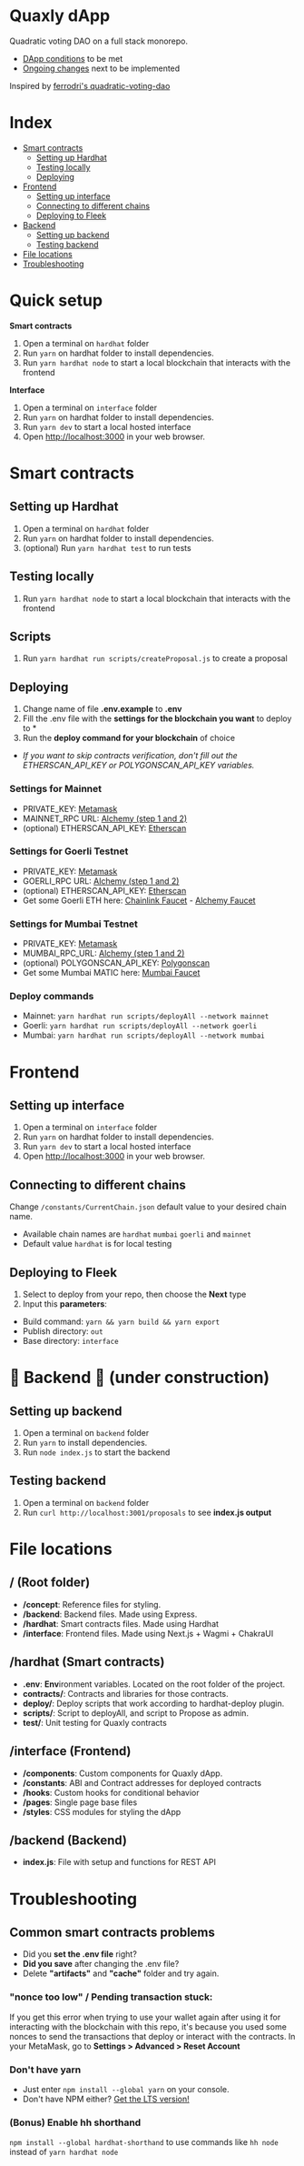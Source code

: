 # Quaxly dApp

Quadratic voting DAO on a full stack monorepo.

- [DApp conditions](https://lulox.notion.site/Quaxly-dApp-conditions-645e66fdf6744161ae5ff97e854c175e) to be met
- [Ongoing changes](https://lulox.notion.site/Ongoing-changes-91a60bc9f6c449e6a1f163a380d575b1) next to be implemented

Inspired by [ferrodri's quadratic-voting-dao](https://github.com/ferrodri/quadratic-voting-dao)

# Index

- [Smart contracts](#smart-contracts)
  - [Setting up Hardhat](#setting-up-hardhat)
  - [Testing locally](#testing-locally)
  - [Deploying](#deploying)
- [Frontend](#frontend)
  - [Setting up interface](#setting-up-interface)
  - [Connecting to different chains](#connecting-to-different-chains)
  - [Deploying to Fleek](#deploying-to-fleek)
- [Backend](#🚧-backend-🚧-under-construction)
  - [Setting up backend](#setting-up-backend)
  - [Testing backend](#testing-backend)
- [File locations](#file-locations)
- [Troubleshooting](#troubleshooting)

# Quick setup

**Smart contracts**

1. Open a terminal on `hardhat` folder
2. Run `yarn` on hardhat folder to install dependencies.
3. Run `yarn hardhat node` to start a local blockchain that interacts with the frontend

**Interface**

1. Open a terminal on `interface` folder
2. Run `yarn` on hardhat folder to install dependencies.
3. Run `yarn dev` to start a local hosted interface
4. Open [http://localhost:3000](http://localhost:3000) in your web browser.

# Smart contracts

## Setting up Hardhat

1. Open a terminal on `hardhat` folder
2. Run `yarn` on hardhat folder to install dependencies.
3. (optional) Run `yarn hardhat test` to run tests

## Testing locally

1. Run `yarn hardhat node` to start a local blockchain that interacts with the frontend

## Scripts

1. Run `yarn hardhat run scripts/createProposal.js` to create a proposal

## Deploying

1. Change name of file **.env.example** to **.env**
2. Fill the .env file with the **settings for the blockchain you want** to deploy to \*
3. Run the **deploy command for your blockchain** of choice

- _If you want to skip contracts verification, don't fill out the ETHERSCAN_API_KEY or POLYGONSCAN_API_KEY variables._

### Settings for Mainnet

- PRIVATE_KEY: [Metamask](https://metamask.zendesk.com/hc/en-us/articles/360015289632-How-to-export-an-account-s-private-key)
- MAINNET_RPC URL: [Alchemy (step 1 and 2)](https://www.alchemy.com/overviews/private-rpc-endpoint)
- (optional) ETHERSCAN_API_KEY: [Etherscan](https://info.etherscan.com/api-keys/)

### Settings for Goerli Testnet

- PRIVATE_KEY: [Metamask](https://metamask.zendesk.com/hc/en-us/articles/)
- GOERLI_RPC URL: [Alchemy (step 1 and 2)](https://www.alchemy.com/overviews/private-rpc-endpoint)
- (optional) ETHERSCAN_API_KEY: [Etherscan](https://info.etherscan.com/api-keys/)
- Get some Goerli ETH here: [Chainlink Faucet](https://faucets.chain.link/) - [Alchemy Faucet](https://goerlifaucet.com/)

### Settings for Mumbai Testnet

- PRIVATE_KEY: [Metamask](https://metamask.zendesk.com/hc/en-us/articles/)
- MUMBAI_RPC_URL: [Alchemy (step 1 and 2)](https://www.alchemy.com/overviews/private-rpc-endpoint)
- (optional) POLYGONSCAN_API_KEY: [Polygonscan](https://polygonscan.com/apis)
- Get some Mumbai MATIC here: [Mumbai Faucet](https://mumbaifaucet.com/)

### Deploy commands

- Mainnet: `yarn hardhat run scripts/deployAll --network mainnet`
- Goerli: `yarn hardhat run scripts/deployAll --network goerli`
- Mumbai: `yarn hardhat run scripts/deployAll --network mumbai`

# Frontend

## Setting up interface

1. Open a terminal on `interface` folder
2. Run `yarn` on hardhat folder to install dependencies.
3. Run `yarn dev` to start a local hosted interface
4. Open [http://localhost:3000](http://localhost:3000) in your web browser.

## Connecting to different chains

Change `/constants/CurrentChain.json` default value to your desired chain name.

- Available chain names are `hardhat` `mumbai` `goerli` and `mainnet`
- Default value `hardhat` is for local testing

## Deploying to Fleek

1. Select to deploy from your repo, then choose the **Next** type
2. Input this **parameters**:

- Build command: `yarn && yarn build && yarn export`
- Publish directory: `out`
- Base directory: `interface`

# 🚧 Backend 🚧 (under construction)

## Setting up backend

1. Open a terminal on `backend` folder
2. Run `yarn` to install dependencies.
3. Run `node index.js` to start the backend

## Testing backend

1. Open a terminal on `backend` folder
2. Run `curl http://localhost:3001/proposals` to see **index.js output**

# File locations

## / (Root folder)

- **/concept**: Reference files for styling.
- **/backend**: Backend files. Made using Express.
- **/hardhat**: Smart contracts files. Made using Hardhat
- **/interface**: Frontend files. Made using Next.js + Wagmi + ChakraUI

## /hardhat (Smart contracts)

- **.env**: **Env**ironment variables. Located on the root folder of the project.
- **contracts/**: Contracts and libraries for those contracts.
- **deploy/**: Deploy scripts that work according to hardhat-deploy plugin.
- **scripts/**: Script to deployAll, and script to Propose as admin.
- **test/**: Unit testing for Quaxly contracts

## /interface (Frontend)

- **/components**: Custom components for Quaxly dApp.
- **/constants**: ABI and Contract addresses for deployed contracts
- **/hooks**: Custom hooks for conditional behavior
- **/pages**: Single page base files
- **/styles**: CSS modules for styling the dApp

## /backend (Backend)

- **index.js**: File with setup and functions for REST API

# Troubleshooting

## Common smart contracts problems

- Did you **set the .env file** right?
- **Did you save** after changing the .env file?
- Delete **"artifacts"** and **"cache"** folder and try again.

### "nonce too low" / Pending transaction stuck:

If you get this error when trying to use your wallet again after using it for interacting with the blockchain with this repo, it's because you used some nonces to send the transactions that deploy or interact with the contracts. In your MetaMask, go to **Settings > Advanced > Reset Account**

### Don't have yarn

- Just enter `npm install --global yarn` on your console.
- Don't have NPM either? [Get the LTS version!](https://nodejs.org/en/download/)

### (Bonus) Enable hh shorthand

`npm install --global hardhat-shorthand` to use commands like `hh node` instead of `yarn hardhat node`
